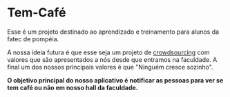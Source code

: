 # Tem-Café
Esse é um projeto destinado ao aprendizado e treinamento para alunos da fatec de pompéia.

A nossa ideia futura é que esse seja um projeto de [crowdsourcing](https://saiadolugar.com.br/o-que-e-crowdsourcing-explicacao-e-exemplos/) com valores que são apresentados a nós desde que entramos na faculdade. A final um dos nossos principais valores é que "Ninguém cresce sozinho".

**O objetivo principal do nosso aplicativo é notificar as pessoas para ver se tem café ou não em nosso hall da faculdade.**
